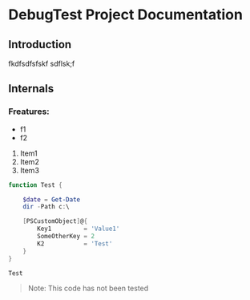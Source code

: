 # DebugTest Project Documentation

## Introduction

fkdfsdfsfskf
sdflsk;f

## Internals

### Freatures:
- f1
- f2

1. Item1
1. Item2
1. Item3

```powershell
function Test {

    $date = Get-Date
    dir -Path c:\

    [PSCustomObject]@{
        Key1         = 'Value1'
        SomeOtherKey = 2
        K2           = 'Test'
    }
}

Test
```

> Note: This code has not been tested